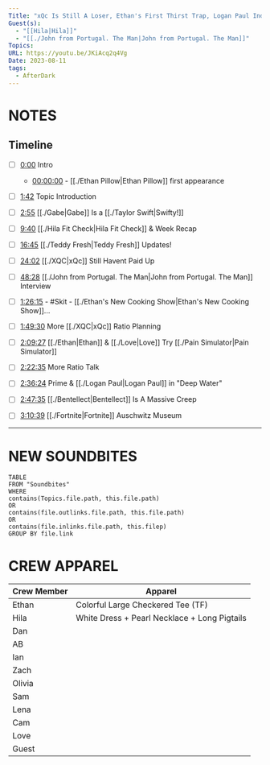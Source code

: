 ```yaml
---
Title: "xQc Is Still A Loser, Ethan's First Thirst Trap, Logan Paul Indicted - After Dark #115"
Guest(s):
  - "[[Hila|Hila]]"
  - "[[./John from Portugal. The Man|John from Portugal. The Man]]"
Topics: 
URL: https://youtu.be/JKiAcq2q4Vg
Date: 2023-08-11
tags:
  - AfterDark
---
```

# NOTES

## Timeline
- [ ] [0:00](https://www.youtube.com/watch?v=JKiAcq2q4Vg&t=0s) Intro
	- [00:00:00](https://www.youtube.com/watch?v=JKiAcq2q4Vg) - [[./Ethan Pillow|Ethan Pillow]] first appearance
- [ ] [1:42](https://www.youtube.com/watch?v=JKiAcq2q4Vg&t=102s) Topic Introduction
- [ ] [2:55](https://www.youtube.com/watch?v=JKiAcq2q4Vg&t=175s) [[./Gabe|Gabe]] Is a [[./Taylor Swift|Swifty!]]
- [ ] [9:40](https://www.youtube.com/watch?v=JKiAcq2q4Vg&t=580s) [[./Hila Fit Check|Hila Fit Check]] & Week Recap
- [ ] [16:45](https://www.youtube.com/watch?v=JKiAcq2q4Vg&t=1005s) [[./Teddy Fresh|Teddy Fresh]] Updates!
- [ ] [24:02](https://www.youtube.com/watch?v=JKiAcq2q4Vg&t=1442s) [[./XQC|xQc]] Still Havent Paid Up
- [ ] [48:28](https://www.youtube.com/watch?v=JKiAcq2q4Vg&t=2908s) [[./John from Portugal. The Man|John from Portugal. The Man]] Interview
- [ ] [1:26:15](https://www.youtube.com/watch?v=JKiAcq2q4Vg&t=5175s) - #Skit - [[./Ethan's New Cooking Show|Ethan's New Cooking Show]]...
- [ ] [1:49:30](https://www.youtube.com/watch?v=JKiAcq2q4Vg&t=6570s) More [[./XQC|xQc]] Ratio Planning
- [ ] [2:09:27](https://www.youtube.com/watch?v=JKiAcq2q4Vg&t=7767s) [[./Ethan|Ethan]] & [[./Love|Love]] Try [[./Pain Simulator|Pain Simulator]]
- [ ] [2:22:35](https://www.youtube.com/watch?v=JKiAcq2q4Vg&t=8555s) More Ratio Talk
- [ ] [2:36:24](https://www.youtube.com/watch?v=JKiAcq2q4Vg&t=9384s) Prime & [[./Logan Paul|Logan Paul]] in "Deep Water"
- [ ] [2:47:35](https://www.youtube.com/watch?v=JKiAcq2q4Vg&t=10055s) [[./Bentellect|Bentellect]] Is A Massive Creep
- [ ] [3:10:39](https://www.youtube.com/watch?v=JKiAcq2q4Vg&t=11439s) [[./Fortnite|Fortnite]]  Auschwitz Museum


___
# NEW SOUNDBITES
``` dataview
TABLE
FROM "Soundbites"
WHERE 
contains(Topics.file.path, this.file.path) 
OR 
contains(file.outlinks.file.path, this.file.path)
OR
contains(file.inlinks.file.path, this.filep)
GROUP BY file.link
```

# CREW APPAREL
| Crew Member | Apparel |
| ----------- | ------- |
| Ethan       | Colorful Large Checkered Tee (TF)        |
| Hila        | White Dress + Pearl Necklace + Long Pigtails        |
| Dan         |         |
| AB          |         |
| Ian         |         |
| Zach        |         |
| Olivia      |         |
| Sam         |         |
| Lena        |         |
| Cam         |         |
| Love        |         |
| Guest       |         |



